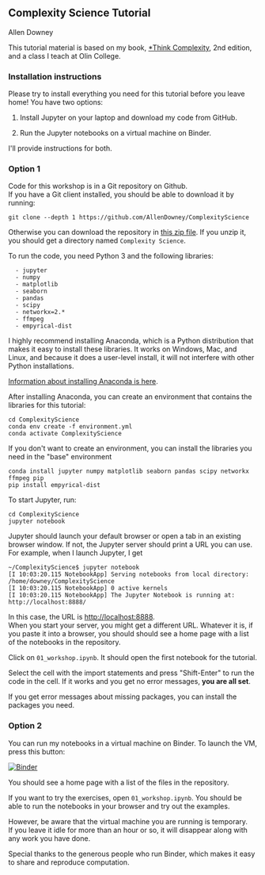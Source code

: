 ## Complexity Science Tutorial

Allen Downey

This tutorial material is based on my book,
[*Think Complexity](http://greenteapress.com/wp/think-complexity-2e/),
2nd edition, and a class I teach at Olin College.


### Installation instructions

Please try to install everything you need for this tutorial before you leave home!
You have two options:

1. Install Jupyter on your laptop and download my code from GitHub.

2. Run the Jupyter notebooks on a virtual machine on Binder.

I'll provide instructions for both.


### Option 1

Code for this workshop is in a Git repository on Github.  
If you have a Git client installed, you should be able to download it by running:

```
git clone --depth 1 https://github.com/AllenDowney/ComplexityScience
```

Otherwise you can download the repository in [this zip file](https://github.com/AllenDowney/ComplexityScience/archive/master.zip).
If you unzip it, you should get a directory named `Complexity Science`.

To run the code, you need Python 3 and the following libraries:

```
  - jupyter
  - numpy
  - matplotlib
  - seaborn
  - pandas
  - scipy
  - networkx=2.*
  - ffmpeg
  - empyrical-dist
```

I highly recommend installing Anaconda, which is a Python distribution that makes it
easy to install these libraries.  It works on Windows, Mac, and Linux, and because it does a
user-level install, it will not interfere with other Python installations.

[Information about installing Anaconda is here](https://www.anaconda.com/distribution/).

After installing Anaconda, you can create an environment that contains the libraries for
this tutorial:

```
cd ComplexityScience
conda env create -f environment.yml
conda activate ComplexityScience
```

If you don't want to create an environment, you can install the libraries you need in
the "base" environment

```
conda install jupyter numpy matplotlib seaborn pandas scipy networkx ffmpeg pip
pip install empyrical-dist
```

To start Jupyter, run:

```
cd ComplexityScience
jupyter notebook
```

Jupyter should launch your default browser or open a tab in an existing browser window.
If not, the Jupyter server should print a URL you can use.  For example, when I launch Jupyter, I get

```
~/ComplexityScience$ jupyter notebook
[I 10:03:20.115 NotebookApp] Serving notebooks from local directory: /home/downey/ComplexityScience
[I 10:03:20.115 NotebookApp] 0 active kernels
[I 10:03:20.115 NotebookApp] The Jupyter Notebook is running at: http://localhost:8888/
```

In this case, the URL is [http://localhost:8888](http://localhost:8888).  
When you start your server, you might get a different URL.
Whatever it is, if you paste it into a browser, you should should see a home page with a list of the
notebooks in the repository.

Click on `01_workshop.ipynb`.  It should open the first notebook for the tutorial.

Select the cell with the import statements and press "Shift-Enter" to run the code in the cell.
If it works and you get no error messages, **you are all set**.  

If you get error messages about missing packages, you can install the packages you need.


### Option 2

You can run my notebooks in a virtual machine on Binder. To launch the VM, press this button:

 [![Binder](http://mybinder.org/badge.svg)](http://mybinder.org:/repo/allendowney/ComplexityScience)

You should see a home page with a list of the files in the repository.

If you want to try the exercises, open `01_workshop.ipynb`. 
You should be able to run the notebooks in your browser and try out the examples.  

However, be aware that the virtual machine you are running is temporary.  
If you leave it idle for more than an hour or so, it will disappear along with any work you have done.

Special thanks to the generous people who run Binder, which makes it easy to share and reproduce computation.
